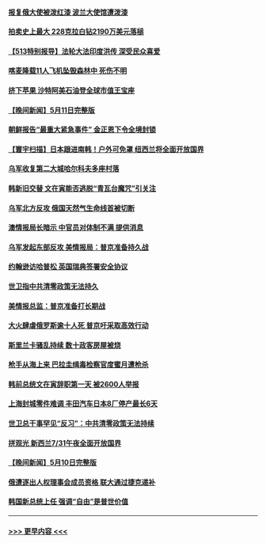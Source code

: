 #### [报复俄大使被泼红漆 波兰大使馆遭泼漆](../pages/prog202/a103425308.md?t=05121801) 
#### [拍卖史上最大 228克拉白钻2190万美元落槌](../pages/prog202/a103425014.md?t=05121801) 
#### [【513特别报导】法轮大法印度洪传 深受民众喜爱](../pages/prog202/a103424341.md?t=05121801) 
#### [喀麦隆载11人飞机坠毁森林中 死伤不明](../pages/prog202/a103424946.md?t=05121801) 
#### [挤下苹果 沙特阿美石油登全球市值王宝座](../pages/prog202/a103424929.md?t=05121801) 
#### [【晚间新闻】5月11日完整版](../pages/prog202/a103424739.md?t=05121801) 
#### [朝鲜报告“最重大紧急事件” 金正恩下令全境封锁](../pages/prog202/a103424853.md?t=05121801) 
#### [【寰宇扫描】日本跟进南韩！户外可免罩 纽西兰将全面开放国界](../pages/prog202/a103424769.md?t=05121801) 
#### [乌军收复第二大城哈尔科夫多座村落](../pages/prog202/a103424767.md?t=05121801) 
#### [韩新旧交替 文在寅能否逃脱“青瓦台魔咒”引关注](../pages/prog202/a103424795.md?t=05121801) 
#### [乌军北方反攻 俄国天然气生命线首被切断](../pages/prog202/a103424604.md?t=05121801) 
#### [澳情报局长暗示 中官员对体制不满 提供消息](../pages/prog202/a103424424.md?t=05121801) 
#### [乌军发起东部反攻 美情报局：普京准备持久战](../pages/prog202/a103424433.md?t=05121801) 
#### [约翰逊访哈普松 英国瑞典签署安全协议](../pages/prog202/a103424430.md?t=05121801) 
#### [世卫指中共清零政策无法持久](../pages/prog202/a103423690.md?t=05121801) 
#### [美情报总监：普京准备打长期战](../pages/prog202/a103423712.md?t=05121801) 
#### [大火肆虐俄罗斯逾十人死 普京吁采取高效行动](../pages/prog202/a103423720.md?t=05121801) 
#### [斯里兰卡骚乱持续 数十政客房屋被烧](../pages/prog202/a103423729.md?t=05121801) 
#### [枪手从海上来 巴拉圭缉毒检察官度蜜月遭枪杀](../pages/prog202/a103423669.md?t=05121801) 
#### [韩前总统文在寅辞职第一天 被2600人举报](../pages/prog202/a103423674.md?t=05121801) 
#### [上海封城零件难调 丰田汽车日本8厂停产最长6天](../pages/prog202/a103423601.md?t=05121801) 
#### [世卫总干事罕见“反习”：中共清零政策无法持续](../pages/prog202/a103423594.md?t=05121801) 
#### [拼观光 新西兰7/31午夜全面开放国界](../pages/prog202/a103423588.md?t=05121801) 
#### [【晚间新闻】5月10日完整版](../pages/prog202/a103423404.md?t=05121801) 
#### [俄遭逐出人权理事会成员资格 联大通过捷克递补](../pages/prog202/a103423513.md?t=05121801) 
#### [韩国新总统上任 强调“自由”是普世价值](../pages/prog202/a103423430.md?t=05121801) 

----
#### [ >>> 更早内容 <<< ](../indexes/prog202-earlier.md)
